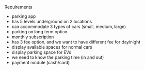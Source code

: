 Requirements

- parking app
- has 5 levels underground on 2 locations
- can accommodate 3 types of cars (small, medium, large)
- parking on long term option
- monthly subscription
- has 3 fee option, and we want to have different fee for day/night
- display available spaces for normal cars
- display parking space for EVs
- we need to know the parking time (in and out)
- payment module (cash/card)